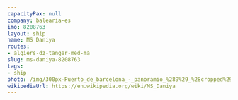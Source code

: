 ```yaml
---
capacityPax: null
company: balearia-es
imo: 8208763
layout: ship
name: MS Daniya
routes:
- algiers-dz-tanger-med-ma
slug: ms-daniya-8208763
tags:
- ship
photo: /img/300px-Puerto_de_barcelona_-_panoramio_%289%29_%28cropped%29.jpg
wikipediaUrl: https://en.wikipedia.org/wiki/MS_Daniya
---
```

